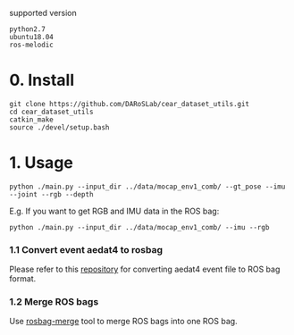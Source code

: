 supported version
```
python2.7
ubuntu18.04
ros-melodic
```

# 0. Install
```
git clone https://github.com/DARoSLab/cear_dataset_utils.git
cd cear_dataset_utils
catkin_make
source ./devel/setup.bash
```

# 1. Usage
```
python ./main.py --input_dir ../data/mocap_env1_comb/ --gt_pose --imu --joint --rgb --depth
```

E.g. If you want to get RGB and IMU data in the ROS bag:
```
python ./main.py --input_dir ../data/mocap_env1_comb/ --imu --rgb

```

### 1.1 Convert event aedat4 to rosbag
Please refer to this [repository](https://gitlab.com/inivation/dv/dv-ros/-/tree/master/dv_ros_aedat4?ref_type=heads) for converting aedat4 event file to ROS bag format.

### 1.2 Merge ROS bags
Use [rosbag-merge](https://pypi.org/project/rosbag-merge/) tool to merge ROS bags into one ROS bag.
